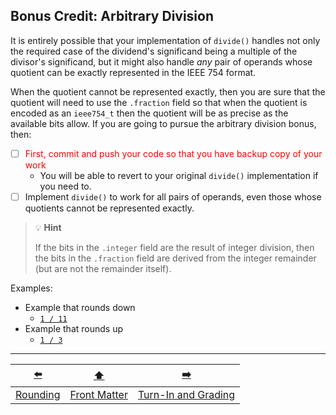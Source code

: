 ## Bonus Credit: Arbitrary Division

It is entirely possible that your implementation of `divide()` handles not only the required case of the dividend's significand being a multiple of the divisor's significand,
but it might also handle *any* pair of operands whose quotient can be exactly represented in the IEEE&nbsp;754 format.

When the quotient cannot be represented exactly, then you are sure that the quotient will need to use the `.fraction` field so that when the quotient is encoded as an `ieee754_t` then the quotient will be as precise as the available bits allow.
If you are going to pursue the arbitrary division bonus, then:

- [ ] <font color="red">First, commit and push your code so that you have backup copy of your work</font>
  - You will be able to revert to your original `divide()` implementation if you need to.
- [ ] Implement `divide()` to work for all pairs of operands, even those whose quotients cannot be represented exactly.

> 💡 **Hint**
> 
> If the bits in the `.integer` field are the result of integer division,
> then the bits in the `.fraction` field are derived from the integer remainder (but are not the remainder itself).

Examples:
- Example that rounds down
  - <u>`1 / 11`</u>
- Example that rounds up
  - <u>`1 / 3`</u>

---

|    [⬅️](08-rounding.md)    |      [⬆️](../../IntegerLab/README.md)      |         [➡️](10-grading.md)          |
|:--------------------------:|:------------------------------------------:|:------------------------------------:|
| [Rounding](08-rounding.md) | [Front Matter](../../IntegerLab/README.md) | [Turn-In and Grading](10-grading.md) |
